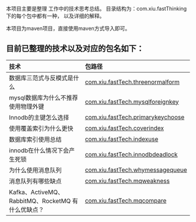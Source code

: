  本项目主要是整理 工作中的技术思考总结。 目录结构为：com.xiu.fastThinking下的每个包中都有一种， 以及详细的解释。
 
 本项目为maven项目，直接使用maven方式导入即可。

## 目前已整理的技术以及对应的包名如下：
|技术|包路径|
| :------ | :------ |
| 数据库三范式与反模式是什么							|				[com.xiu.fastTech.threenormalform](src/main/java/com/xiu/fastThinking/threenormalform/README.MD)|
| mysql数据库为什么不推荐使用物理外键					|				[com.xiu.fastTech.mysqlforeignkey](src/main/java/com/xiu/fastThinking/mysqlforeignkey/README.MD)|
| Innodb的主键怎么选择							    |				[com.xiu.fastTech.primarykeychoose](src/main/java/com/xiu/fastThinking/primarykeychoose/README.MD)|
| 使用覆盖索引为什么更快								|				[com.xiu.fastTech.coverindex](src/main/java/com/xiu/fastThinking/coverindex/README.MD)|
| 数据库索引使用总结									|				[com.xiu.fastTech.indexuse](src/main/java/com/xiu/fastThinking/indexuse/README.MD)|
| innodb在什么情况下会产生死锁								|				[com.xiu.fastTech.innodbdeadlock](src/main/java/com/xiu/fastThinking/innodbdeadlock/README.MD)|
| 为什么使用消息队列								|				[com.xiu.fastTech.whymessagequeue](src/main/java/com/xiu/fastThinking/whymessagequeue/README.MD)|
| 消息队列有哪些缺点								|				[com.xiu.fastTech.mqweakness](src/main/java/com/xiu/fastThinking/mqweakness/README.MD)|
| Kafka、ActiveMQ、RabbitMQ、RocketMQ 有什么优缺点？								|				[com.xiu.fastTech.mqcompare](src/main/java/com/xiu/fastThinking/mqcompare/README.MD)|


	